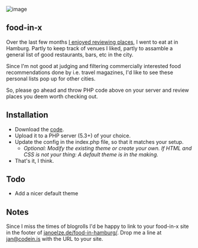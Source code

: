 ![image](https://s3-eu-west-1.amazonaws.com/51e3d489f1e/2014-01-22-12-38-46-52df05064cb71.png)

## food-in-x

Over the last few months [I enjoyed reviewing places](http://janoelze.de/food-in-hamburg/), I went to eat at in Hamburg. Partly to keep track of venues I liked, partly to assamble a general list of good restaurants, bars, etc in the city.

Since I'm not good at judging and filtering commercially interested food recommendations done by i.e. travel magazines, I'd like to see these personal lists pop up for other cities.

So, please go ahead and throw PHP code above on your server and review places you deem worth checking out.

## Installation

* Download the [code](https://github.com/janoelze/food-in/archive/master.zip).
* Upload it to a PHP server (5.3+) of your choice. 
* Update the config in the index.php file, so that it matches your setup.
	* *Optional: Modify the existing theme or create your own. If HTML and CSS is not your thing: A default theme is in the making.*
* That's it, I think.

## Todo
 * Add a nicer default theme
 
## Notes

Since I miss the times of blogrolls I'd be happy to link to your food-in-x site in the footer of [janoelze.de/food-in-hamburg/](http://janoelze.de/food-in-hamburg/). Drop me a line at [jan@codein.is](mailto:jan@codein.is) with the URL to your site.
